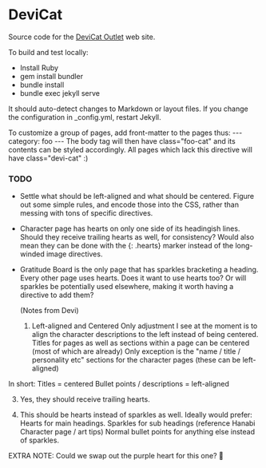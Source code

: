 # DeviCat

Source code for the [DeviCat Outlet](http://devicatoutlet.com/) web site.

To build and test locally:

* Install Ruby
* gem install bundler
* bundle install
* bundle exec jekyll serve

It should auto-detect changes to Markdown or layout files. If you change the
configuration in _config.yml, restart Jekyll.

To customize a group of pages, add front-matter to the pages thus:
    ---
    category: foo
    ---
The body tag will then have class="foo-cat" and its contents can be styled
accordingly. All pages which lack this directive will have class="devi-cat" :)

### TODO

* Settle what should be left-aligned and what should be centered. Figure out some
  simple rules, and encode those into the CSS, rather than messing with tons of
  specific directives.
* Character page has hearts on only one side of its headingish lines. Should they
  receive trailing hearts as well, for consistency? Would also mean they can be
  done with the {: .hearts} marker instead of the long-winded image directives.
* Gratitude Board is the only page that has sparkles bracketing a heading. Every
  other page uses hearts. Does it want to use hearts too? Or will sparkles be
  potentially used elsewhere, making it worth having a directive to add them?

  (Notes from Devi)
  1) Left-aligned and Centered
Only adjustment I see at the moment is to align the character descriptions to the left instead of being centered. 
Titles for pages as well as sections within a page can be centered (most of which are already) Only exception
is the "name / title / personality etc" sections for the character pages (these can be left-aligned)

In short:
Titles = centered
Bullet points / descriptions = left-aligned

 3) Yes, they should receive trailing hearts.

 4) This should be hearts instead of sparkles as well.
 Ideally would prefer:
 Hearts for main headings.
 Sparkles for sub headings (reference Hanabi Character page / art tips)
 Normal bullet points for anything else instead of sparkles.

 EXTRA NOTE:
 Could we swap out the purple heart for this one? 💙